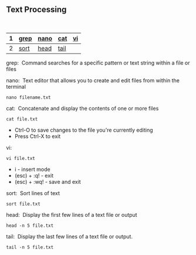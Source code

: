 <h2>Text Processing</h2>
<br/>


|1|[grep](#1) |[nano](#2)|[cat](#3) | [vi](#7)|
|-|-----------|----------|----------|-------|
|2|[sort](#4) |[head](#5)|[tail](#6)|



<span id="1">
<p>grep:&nbsp Command searches for a specific pattern or text string within a file or files</p>

<span id="2">
<p>nano:&nbsp  Text editor that allows you to create and edit files from within the terminal</p>

```
nano filename.txt
```

<span id="3">
<p>cat:&nbsp Concatenate and display the contents of one or more files</p>

``` 
cat file.txt
```
<ul>
    <li>Ctrl-O to save changes to the file you're currently editing</li>
    <li>Press Ctrl-X to exit </li>
</ul>

<span id="3">
<p>vi:&nbsp </p>

``` 
vi file.txt
```
<ul>
    <li>i - insert mode</li>
    <li>(esc) + :q! - exit </li>
    <li>(esc) + :wq! - save and exit</li>
</ul>

<span id="4">
<p>sort:&nbsp Sort lines of text</p>

```
sort file.txt
```

<span id="5">
<p>head:&nbsp Display the first few lines of a text file or output</p>

```
head -n 5 file.txt
```

<span id="6">
<p>tail:&nbsp Display the last few lines of a text file or output.</p>

```
tail -n 5 file.txt
```